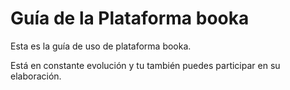 # Guía de la Plataforma booka

Esta es la guía de uso de plataforma booka.

Está en constante evolución y tu también puedes participar en su elaboración.
